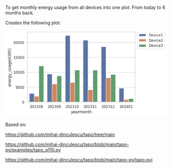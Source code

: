 To get monthly energy usage from all devices into one plot. From today to 6 months back.



Creates the following plot:

![Screenshot](Energy_usage.png)


Based on:


https://github.com/mihai-dinculescu/tapo/tree/main

https://github.com/mihai-dinculescu/tapo/blob/main/tapo-py/examples/tapo_p110.py

https://github.com/mihai-dinculescu/tapo/blob/main/tapo-py/tapo.pyi
